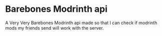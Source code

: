 # Barebones Modrinth api

A Very Very Barebones Modrinth api made so that I can check if modrinth mods my friends send will work with the server.
